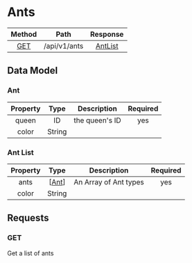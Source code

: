 # Ants
| Method | Path | Response   |
| :------: | :--:   | :----------:    |
|  [GET](#get)  |  /api/v1/ants | [AntList](#ant-list)      |  


## Data Model

### Ant
| Property | Type   | Description     | Required |
| :------: | :--:   | :----------:    |  :--:    |
| queen    | ID     |  the queen's ID | yes |
| color    | String | 


### Ant List
| Property | Type   | Description     | Required |
| :------: | :--:   | :----------:    |  :--:    |
| ants    | \[[Ant](#ant)\]     |  An Array of Ant types | yes |
| color    | String | 

## Requests
### GET
Get a list of ants

